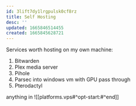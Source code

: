 ```yaml
---
id: 3lift7dy1lrgpulsk0cf8rz
title: Self Hosting
desc: ''
updated: 1665846514455
created: 1665845628721
---
```


Services worth hosting on my own machine:
1. Bitwarden
2. Plex media server
3. Pihole
4. Parsec into windows vm with GPU pass through
5. Pterodactyl

anything in ![[platforms.vps#^opt-start:#^end]]
